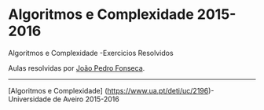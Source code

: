 # Algoritmos e Complexidade 2015-2016  

Algoritmos e Complexidade -Exercicios Resolvidos


Aulas resolvidas por [João Pedro Fonseca](mailto:jpedrofonseca@ua.pt).

----------
[Algoritmos e Complexidade] (https://www.ua.pt/deti/uc/2196)- Universidade de Aveiro 2015-2016
